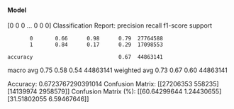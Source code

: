 #### Model
[0 0 0 ... 0 0 0]
Classification Report:
              precision    recall  f1-score   support

           0       0.66      0.98      0.79  27764588
           1       0.84      0.17      0.29  17098553

    accuracy                           0.67  44863141
   macro avg       0.75      0.58      0.54  44863141
weighted avg       0.73      0.67      0.60  44863141

Accuracy: 0.6723767290391014
Confusion Matrix:
[[27206353   558235]
 [14139974  2958579]]
Confusion Matrix (%):
[[60.64299644  1.24430655]
 [31.51802055  6.59467646]]

